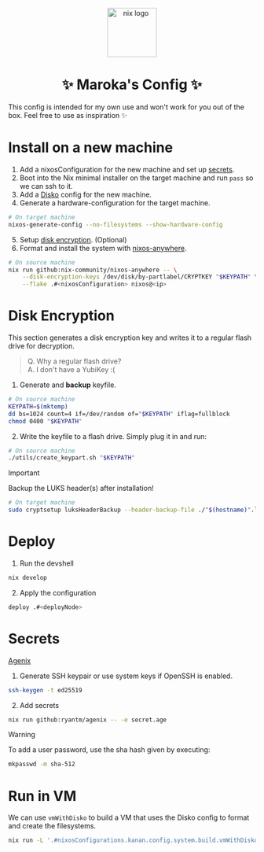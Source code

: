 <p align="center">
<img src="https://raw.githubusercontent.com/NixOS/nixos-artwork/ea1384e183f556a94df85c7aa1dcd411f5a69646/logo/nix-snowflake-colours.svg" alt="nix logo" width="100"/>
</p>

<h1 align="center">✨ Maroka's Config ✨</h1>

This config is intended for my own use and won't work for you out of the box. Feel free to use as inspiration ✨

# Install on a new machine

1. Add a nixosConfiguration for the new machine and set up [secrets](#setting-up-secrets).
2. Boot into the Nix minimal installer on the target machine and run `pass` so we can ssh to it.
3. Add a [Disko](hosts/kanan/disko-config.nix) config for the new machine.
4. Generate a hardware-configuration for the target machine.
```bash
# On target machine
nixos-generate-config --no-filesystems --show-hardware-config
```
5. Setup [disk encryption](#disk-encryption). (Optional)
6. Format and install the system with [nixos-anywhere](https://github.com/nix-community/nixos-anywhere).
```bash
# On source machine
nix run github:nix-community/nixos-anywhere -- \
    --disk-encryption-keys /dev/disk/by-partlabel/CRYPTKEY "$KEYPATH" \
    --flake .#<nixosConfiguration> nixos@<ip>
```

# Disk Encryption

This section generates a disk encryption key and writes it to a regular flash drive for decryption.
> Q. Why a regular flash drive?\
> A. I don't have a YubiKey :(

1. Generate and __backup__ keyfile.
```bash
# On source machine
KEYPATH=$(mktemp)
dd bs=1024 count=4 if=/dev/random of="$KEYPATH" iflag=fullblock
chmod 0400 "$KEYPATH"
```
2. Write the keyfile to a flash drive. Simply plug it in and run:
```bash
# On source machine
./utils/create_keypart.sh "$KEYPATH"
```

> [!IMPORTANT]
> Backup the LUKS header(s) after installation!
> ```bash
> # On target machine
> sudo cryptsetup luksHeaderBackup --header-backup-file ./"$(hostname)".luksheader <crypt-partition>
> ```

# Deploy

1. Run the devshell
```bash
nix develop
```
2. Apply the configuration

```bash
deploy .#<deployNode>
```

# Secrets

[Agenix](https://github.com/ryantm/agenix)

1. Generate SSH keypair or use system keys if OpenSSH is enabled.
```bash
ssh-keygen -t ed25519
```
2. Add secrets
```bash
nix run github:ryantm/agenix -- -e secret.age
```

> [!WARNING]
> To add a user password, use the sha hash given by executing:
> ```bash
> mkpasswd -m sha-512
> ```

# Run in VM

We can use `vmWithDisko` to build a VM that uses the Disko config to format and create the filesystems.
```bash
nix run -L '.#nixosConfigurations.kanan.config.system.build.vmWithDisko'
```
